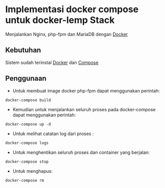 # Implementasi docker compose untuk docker-lemp Stack

Menjalankan Nginx, php-fpm dan MariaDB dengan [Docker]

## Kebutuhan
Sistem sudah terinstal [Docker] dan [Compose]

## Penggunaan
* Untuk membuat image docker php-fpm dapat menggunakan perintah:
```
docker-compose build
```
* Kemudian untuk menjalankan seluruh proses pada docker-compose dapat menggunakan perintah:
```
docker-compose up -d
```
* Untuk melihat catatan log dari proses :
```
docker-compose logs
```
* Untuk menghentikan seluruh proses dan container yang berjalan:
```
docker-compose stop
```
* Untuk menghapus:
```
docker-compose rm
```

[Docker]:                      https://www.docker.com/
[Compose]:                     http://docs.docker.com/compose/install/
